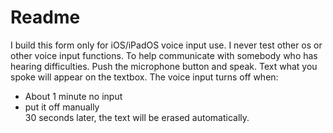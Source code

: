 # Readme
I build this form only for iOS/iPadOS voice input use. I never test other os or other voice input functions.
To help communicate with somebody who has hearing difficulties.
Push the microphone button and speak. Text what you spoke will appear on the textbox.
The voice input turns off when:
* About 1 minute no input  
* put it off manually  
30 seconds later, the text will be erased automatically.